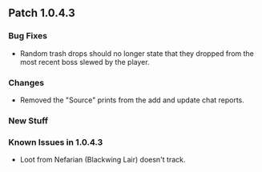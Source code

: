 ## Patch 1.0.4.3
### Bug Fixes
- Random trash drops should no longer state that they dropped from the most recent boss slewed by the player.

### Changes
- Removed the "Source" prints from the add and update chat reports.

### New Stuff

### Known Issues in 1.0.4.3
- Loot from Nefarian (Blackwing Lair) doesn't track.